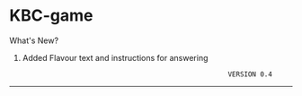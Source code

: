 # KBC-game
What's New?

1. Added Flavour text and instructions for answering

                                                          VERSION 0.4
----------------------------------------------------------------------------------------------------------------------------------------------------------------------------
